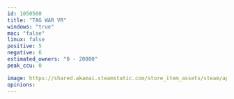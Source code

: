 ```yaml
---
id: 1050560
title: "TAG WAR VR"
windows: "true"
mac: "false"
linux: false
positive: 5
negative: 6
estimated_owners: "0 - 20000"
peak_ccu: 0

image: https://shared.akamai.steamstatic.com/store_item_assets/steam/apps/1050560/header.jpg?t=1569220422
opinions:
---
```

